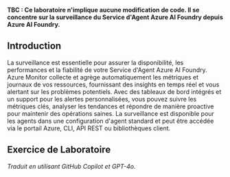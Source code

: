**TBC : Ce laboratoire n'implique aucune modification de code. Il se concentre sur la surveillance du Service d'Agent Azure AI Foundry depuis Azure AI Foundry.**

## Introduction

La surveillance est essentielle pour assurer la disponibilité, les performances et la fiabilité de votre Service d'Agent Azure AI Foundry. Azure Monitor collecte et agrège automatiquement les métriques et journaux de vos ressources, fournissant des insights en temps réel et vous alertant sur les problèmes potentiels. Avec des tableaux de bord intégrés et un support pour les alertes personnalisées, vous pouvez suivre les métriques clés, analyser les tendances et répondre de manière proactive pour maintenir des opérations saines. La surveillance est disponible pour les agents dans une configuration d'agent standard et peut être accédée via le portail Azure, CLI, API REST ou bibliothèques client.

## Exercice de Laboratoire

<!-- **CES INSTRUCTIONS NE SONT PAS COMPLÈTES ET DOIVENT ÊTRE TERMINÉES**

1. Ouvrez le fichier `monitoring.py`.

2. Examinez le code et identifiez les métriques clés collectées pour le Service d'Agent Azure AI Foundry.

3. Implémentez des alertes personnalisées pour toutes les métriques critiques qui nécessitent une attention immédiate.

4. Testez la configuration de surveillance en simulant divers scénarios et en vérifiant que les alertes sont déclenchées comme attendu. -->

*Traduit en utilisant GitHub Copilot et GPT-4o.*
